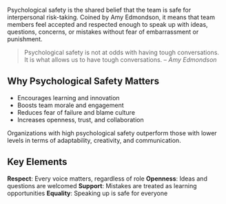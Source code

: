 Psychological safety is the shared belief that the team is safe for interpersonal risk-taking. Coined by Amy Edmondson, it means that team members feel accepted and respected enough to speak up with ideas, questions, concerns, or mistakes without fear of embarrassment or punishment.

> Psychological safety is not at odds with having tough conversations. It is what allows us to have tough conversations. – _Amy Edmondson_

## Why Psychological Safety Matters

- Encourages learning and innovation
- Boosts team morale and engagement
- Reduces fear of failure and blame culture
- Increases openness, trust, and collaboration

Organizations with high psychological safety outperform those with lower levels in terms of adaptability, creativity, and communication.

## Key Elements

**Respect**: Every voice matters, regardless of role
**Openness**: Ideas and questions are welcomed
**Support**: Mistakes are treated as learning opportunities
**Equality**: Speaking up is safe for everyone